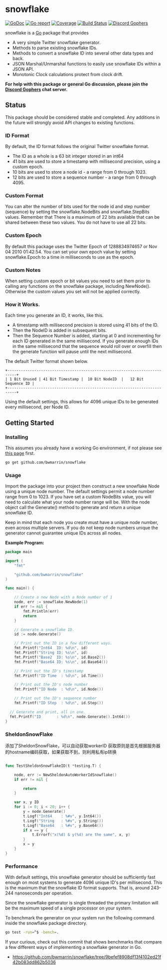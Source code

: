 snowflake
====
[![GoDoc](https://godoc.org/github.com/bwmarrin/snowflake?status.svg)](https://godoc.org/github.com/bwmarrin/snowflake) [![Go report](http://goreportcard.com/badge/bwmarrin/snowflake)](http://goreportcard.com/report/bwmarrin/snowflake) [![Coverage](http://gocover.io/_badge/github.com/bwmarrin/snowflake)](https://gocover.io/github.com/bwmarrin/snowflake) [![Build Status](https://travis-ci.org/bwmarrin/snowflake.svg?branch=master)](https://travis-ci.org/bwmarrin/snowflake) [![Discord Gophers](https://img.shields.io/badge/Discord%20Gophers-%23info-blue.svg)](https://discord.gg/0f1SbxBZjYq9jLBk)

snowflake is a [Go](https://golang.org/) package that provides
* A very simple Twitter snowflake generator.
* Methods to parse existing snowflake IDs.
* Methods to convert a snowflake ID into several other data types and back.
* JSON Marshal/Unmarshal functions to easily use snowflake IDs within a JSON API.
* Monotonic Clock calculations protect from clock drift.

**For help with this package or general Go discussion, please join the [Discord 
Gophers](https://discord.gg/0f1SbxBZjYq9jLBk) chat server.**

## Status
This package should be considered stable and completed.  Any additions in the 
future will strongly avoid API changes to existing functions. 
  
### ID Format
By default, the ID format follows the original Twitter snowflake format.
* The ID as a whole is a 63 bit integer stored in an int64
* 41 bits are used to store a timestamp with millisecond precision, using a custom epoch.
* 10 bits are used to store a node id - a range from 0 through 1023.
* 12 bits are used to store a sequence number - a range from 0 through 4095.

### Custom Format
You can alter the number of bits used for the node id and step number (sequence)
by setting the snowflake.NodeBits and snowflake.StepBits values.  Remember that
There is a maximum of 22 bits available that can be shared between these two 
values. You do not have to use all 22 bits.

### Custom Epoch
By default this package uses the Twitter Epoch of 1288834974657 or Nov 04 2010 01:42:54.
You can set your own epoch value by setting snowflake.Epoch to a time in milliseconds
to use as the epoch.

### Custom Notes
When setting custom epoch or bit values you need to set them prior to calling
any functions on the snowflake package, including NewNode().  Otherwise the
custom values you set will not be applied correctly.

### How it Works.
Each time you generate an ID, it works, like this.
* A timestamp with millisecond precision is stored using 41 bits of the ID.
* Then the NodeID is added in subsequent bits.
* Then the Sequence Number is added, starting at 0 and incrementing for each ID generated in the same millisecond. If you generate enough IDs in the same millisecond that the sequence would roll over or overfill then the generate function will pause until the next millisecond.

The default Twitter format shown below.
```
+--------------------------------------------------------------------------+
| 1 Bit Unused | 41 Bit Timestamp |  10 Bit NodeID  |   12 Bit Sequence ID |
+--------------------------------------------------------------------------+
```

Using the default settings, this allows for 4096 unique IDs to be generated every millisecond, per Node ID.
## Getting Started

### Installing

This assumes you already have a working Go environment, if not please see
[this page](https://golang.org/doc/install) first.

```sh
go get github.com/bwmarrin/snowflake
```


### Usage

Import the package into your project then construct a new snowflake Node using a
unique node number. The default settings permit a node number range from 0 to 1023.
If you have set a custom NodeBits value, you will need to calculate what your 
node number range will be. With the node object call the Generate() method to 
generate and return a unique snowflake ID. 

Keep in mind that each node you create must have a unique node number, even 
across multiple servers.  If you do not keep node numbers unique the generator 
cannot guarantee unique IDs across all nodes.


**Example Program:**

```go
package main

import (
	"fmt"

	"github.com/bwmarrin/snowflake"
)

func main() {

	// Create a new Node with a Node number of 1
	node, err := snowflake.NewNode(1)
	if err != nil {
		fmt.Println(err)
		return
	}

	// Generate a snowflake ID.
	id := node.Generate()

	// Print out the ID in a few different ways.
	fmt.Printf("Int64  ID: %d\n", id)
	fmt.Printf("String ID: %s\n", id)
	fmt.Printf("Base2  ID: %s\n", id.Base2())
	fmt.Printf("Base64 ID: %s\n", id.Base64())

	// Print out the ID's timestamp
	fmt.Printf("ID Time  : %d\n", id.Time())

	// Print out the ID's node number
	fmt.Printf("ID Node  : %d\n", id.Node())

	// Print out the ID's sequence number
	fmt.Printf("ID Step  : %d\n", id.Step())

  // Generate and print, all in one.
  fmt.Printf("ID       : %d\n", node.Generate().Int64())
}
```

### SheldonSnowFlake

添加了SheldonSnowFlake，可以自动获取workerID
获取原则是首先根据服务器的hostname编码获取，如果获取不到，则利用私有ip转换
```go

func TestSheldonSnowFlakeID(t *testing.T) {

	node, err := NewSheldonAutoWorkerIdSnowflake()
	if err != nil {

		return
	}

	var x, y ID
	for i := 0; i < 20; i++ {
		y = node.Generate()
		t.Logf("Int64    : %#v", y.Int64())
		t.Logf("String   : %#v", y.String())
		t.Logf("Base64   : %#v", y.Base64())
		if x == y {
			t.Errorf("x(%d) & y(%d) are the same", x, y)
		}
		x = y
	}
}

```

### Performance

With default settings, this snowflake generator should be sufficiently fast 
enough on most systems to generate 4096 unique ID's per millisecond. This is 
the maximum that the snowflake ID format supports. That is, around 243-244 
nanoseconds per operation. 

Since the snowflake generator is single threaded the primary limitation will be
the maximum speed of a single processor on your system.

To benchmark the generator on your system run the following command inside the
snowflake package directory.

```sh
go test -run=^$ -bench=.
```

If your curious, check out this commit that shows benchmarks that compare a few 
different ways of implementing a snowflake generator in Go.
*  https://github.com/bwmarrin/snowflake/tree/9befef8908df13f4102ed21f42b083dd862b5036
